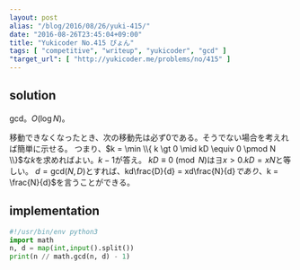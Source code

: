 ```yaml
---
layout: post
alias: "/blog/2016/08/26/yuki-415/"
date: "2016-08-26T23:45:04+09:00"
title: "Yukicoder No.415 ぴょん"
tags: [ "competitive", "writeup", "yukicoder", "gcd" ]
"target_url": [ "http://yukicoder.me/problems/no/415" ]
---
```


## solution

gcd。$O(\log N)$。

移動できなくなったとき、次の移動先は必ず$0$である。そうでない場合を考えれば簡単に示せる。
つまり、$k = \min \\{ k \gt 0 \mid kD \equiv 0 \pmod N \\}$な$k$を求めればよい。$k-1$が答え。
$kD \equiv 0 \pmod N$は$\exists x \gt 0. kD = xN$と等しい。
$d = \mathrm{gcd}(N, D)$とすれば、kd\frac{D}{d} = xd\frac{N}{d}$であり、$k = \frac{N}{d}$を言うことができる。

## implementation

``` python
#!/usr/bin/env python3
import math
n, d = map(int,input().split())
print(n // math.gcd(n, d) - 1)
```
